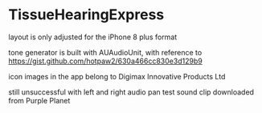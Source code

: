 # TissueHearingExpress

layout is only adjusted for the iPhone 8 plus format

tone generator is built with AUAudioUnit, with reference to https://gist.github.com/hotpaw2/630a466cc830e3d129b9

icon images in the app belong to Digimax Innovative Products Ltd

still unsuccessful with left and right audio pan
test sound clip downloaded from Purple Planet

